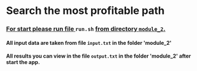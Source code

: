 # Search the most profitable path #
### <u> For start please run file </u> `run.sh` <u> from directory `module_2`. </u> ###
####  All input data are taken from file `input.txt` in the folder 'module_2' ####
#### All results you can view in the file `output.txt` in the folder 'module_2' after start the app.  
